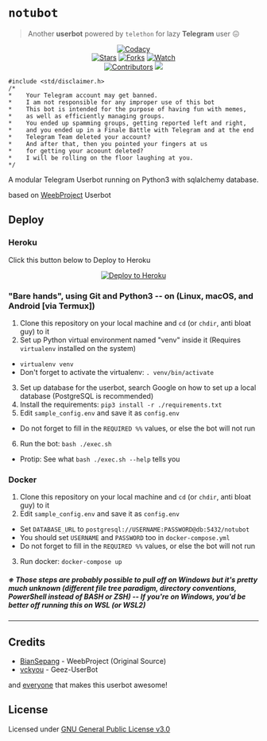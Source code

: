 # `notubot`

> Another **userbot** powered by `telethon` for lazy **Telegram** user 😖

<p align="center">
    <a href="https://app.codacy.com/gh/notudope/notubot/dashboard"> <img src="https://img.shields.io/codacy/grade/a723cb464d5a4d25be3152b5d71de82d?color=blue&logo=codacy&style=flat-square" alt="Codacy" /></a><br>
    <a href="https://github.com/notudope/notubot/stargazers"> <img src="https://img.shields.io/github/stars/notudope/notubot?logo=github&style=flat-square" alt="Stars" /></a>
    <a href="https://github.com/notudope/notubot/network/members"> <img src="https://img.shields.io/github/forks/notudope/notubot?logo=github&style=flat-square" alt="Forks" /></a>
    <a href="https://github.com/notudope/notubot/watchers"> <img src="https://img.shields.io/github/watchers/notudope/notubot?logo=github&style=flat-square" alt="Watch" /></a><br>
    <a href="https://github.com/notudope/notubot/graphs/contributors"> <img src="https://img.shields.io/github/contributors/notudope/notubot?color=blue&style=flat-square" alt="Contributors" /></a>
    <a href="https://pypi.org/project/Telethon/"> <img src="https://img.shields.io/pypi/v/telethon?label=telethon&logo=pypi&logoColor=white&style=flat-square" /></a>
</p>

```
#include <std/disclaimer.h>
/*
*    Your Telegram account may get banned.
*    I am not responsible for any improper use of this bot
*    This bot is intended for the purpose of having fun with memes,
*    as well as efficiently managing groups.
*    You ended up spamming groups, getting reported left and right,
*    and you ended up in a Finale Battle with Telegram and at the end
*    Telegram Team deleted your account?
*    And after that, then you pointed your fingers at us
*    for getting your acoount deleted?
*    I will be rolling on the floor laughing at you.
*/
```

A modular Telegram Userbot running on Python3 with sqlalchemy database.

based on [WeebProject](https://github.com/BianSepang/WeebProject) Userbot

## Deploy
### Heroku
Click this button below to Deploy to Heroku
<p align="center"><a href="https://heroku.com/deploy?template=https://github.com/notudope/notubot/tree/main"> <img src="https://www.herokucdn.com/deploy/button.png" alt="Deploy to Heroku"/></a></p>

### "Bare hands", using Git and Python3 -- on (Linux, macOS, and Android [via Termux])
1. Clone this repository on your local machine and `cd` (or `chdir`, anti bloat guy) to it
2. Set up Python virtual environment named "venv" inside it (Requires `virtualenv` installed on the system)
  - `virtualenv venv`
  - Don't forget to activate the virtualenv: `. venv/bin/activate`
3. Set up database for the userbot, search Google on how to set up a local database (PostgreSQL is recommended)
4. Install the requirements: `pip3 install -r ./requirements.txt`
5. Edit `sample_config.env` and save it as `config.env`
  - Do not forget to fill in the `REQUIRED %%` values, or else the bot will not run
6. Run the bot: `bash ./exec.sh`
  - Protip: See what `bash ./exec.sh --help` tells you

### Docker
1. Clone this repository on your local machine and `cd` (or `chdir`, anti bloat guy) to it
2. Edit `sample_config.env` and save it as `config.env`
  - Set `DATABASE_URL` to `postgresql://USERNAME:PASSWORD@db:5432/notubot`
  - You should set `USERNAME` and `PASSWORD` too in `docker-compose.yml`
  - Do not forget to fill in the `REQUIRED %%` values, or else the bot will not run
3. Run docker: `docker-compose up`

##### ※ Those steps are probably possible to pull off on Windows but it's pretty much unknown (different file tree paradigm, directory conventions, PowerShell instead of BASH or ZSH) -- If you're on Windows, you'd be better off running this on WSL (or WSL2)
---
## Credits
* [BianSepang](https://github.com/BianSepang/WeebProject) - WeebProject (Original Source)
* [vckyou](https://github.com/vckyou/Geez-UserBot) - Geez-UserBot

and [everyone](https://github.com/notudope/notubot/graphs/contributors) that makes this userbot awesome!

## License
Licensed under [GNU General Public License v3.0](https://github.com/notudope/notubot/blob/main/LICENSE)
